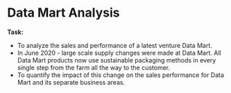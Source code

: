 # Data Mart Analysis

**Task:**
  * To analyze the sales and performance of a latest venture Data Mart. 
  * In June 2020 - large scale supply changes were made at Data Mart. All Data Mart products now use sustainable packaging methods in every single step from the farm all the way to the customer. 
  * To quantify the impact of this change on the sales performance for Data Mart and its separate business areas.
